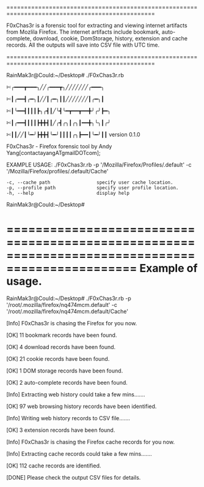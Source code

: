 ================================================================================================

F0xChas3r is a forensic tool for extracting and viewing internet artifacts from Mozlila Firefox. The internet artifacts 
include bookmark, auto-complete, download, cookie, DomStorage, history, extension and cache records. All the outputs will
save into CSV file with UTC time.

================================================================================================

RainMak3r@Could:~/Desktop# ./F0xChas3r.rb 


 ✄╭━━━┳━━━╮╱╱╭━━━┳╮╱╱╱╱╱╱╱╭━━━╮
 
 ✄┃╭━━┫╭━╮┃╱╱┃╭━╮┃┃╱╱╱╱╱╱╱┃╭━╮┃
 
 ✄┃╰━━┫┃┃┃┣╮╭┫┃╱╰┫╰━┳━━┳━━╋╯╭╯┣━╮
 
 ✄┃╭━━┫┃┃┃┣╋╋┫┃╱╭┫╭╮┃╭╮┃━━╋╮╰╮┃╭╯
 
 ✄┃┃╱╱┃╰━╯┣╋╋┫╰━╯┃┃┃┃╭╮┣━━┃╰━╯┃┃  version 0.1.0
  
F0xChas3r - Firefox forensic tool by Andy Yang[contactayangATgmailDOTcom]; 

EXAMPLE USAGE:
     ./F0xChas3r.rb  -p '/Mozilla/Firefox/Profiles/<random text>.default' -c '/Mozilla/Firefox/profiles/<random text>.default/Cache'
  
    -c, --cache path                 specify user cache location.
    -p, --profile path               specify user profile location.
    -h, --help                       display help
RainMak3r@Could:~/Desktop# 


================================================================================================
Example of usage.
================================================================================================
RainMak3r@Could:~/Desktop# ./F0xChas3r.rb -p '/root/.mozilla/firefox/nq474mcm.default' -c '/root/.mozilla/firefox/nq474mcm.default/Cache'

[Info]  F0xChas3r is chasing the Firefox for you now.

[OK]	  11 bookmark records have been found.

[OK]	  4 download records have been found.

[OK]	  21 cookie records have been found.

[OK]  	1 DOM storage records have been found.

[OK]	  2 auto-complete records have been found.

[Info]	Extracting web history could take a few mins.......

[OK]	  97 web browsing history records have been identified.

[Info]	Writing web history records to CSV file.......

[OK]	  3 extension records have been found.

[Info]  F0xChas3r is chasing the Firefox cache records for you now.

[Info]  Extracting cache records could take a few mins.......

[OK]	  112 cache records are identified.

[DONE]	Please check the output CSV files for details.


